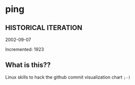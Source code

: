 # ping

## HISTORICAL ITERATION
2002-09-07

Incremented: 1923

## What is this?? 
Linux skills to hack the github commit visualization chart `;-)`
